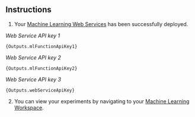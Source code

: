 ﻿## Instructions

1. Your [Machine Learning Web Services]({Outputs.mlListExperimentsUrl}) has been successfully deployed.

_Web Service API key 1_
```
{Outputs.mlFunctionApiKey1}
```
_Web Service API key 2_
```
{Outputs.mlFunctionApiKey2}
```
_Web Service API key 3_
```
{Outputs.webServiceApiKey}
```

2. You can view your experiments by navigating to your [Machine Learning Workspace]({Outputs.mlListExperimentsUrl}).
